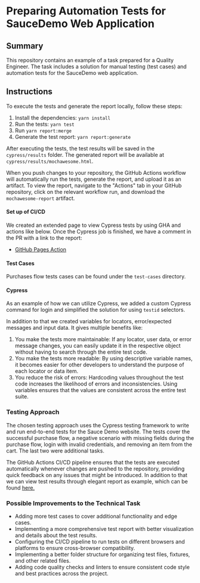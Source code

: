 # Preparing Automation Tests for SauceDemo Web Application

## Summary

This repository contains an example of a task prepared for a Quality Engineer. The task includes a solution for manual testing (test cases) and automation tests for the SauceDemo web application.

## Instructions

To execute the tests and generate the report locally, follow these steps:

1. Install the dependencies: `yarn install`
2. Run the tests: `yarn test`
3. Run `yarn report:merge`
4. Generate the test report: `yarn report:generate`

After executing the tests, the test results will be saved in the `cypress/results` folder. The generated report will be available at `cypress/results/mochawesome.html`.

When you push changes to your repository, the GitHub Actions workflow will automatically run the tests, generate the report, and upload it as an artifact. To view the report, navigate to the "Actions" tab in your GitHub repository, click on the relevant workflow run, and download the `mochawesome-report` artifact.

#### Set up of CI/CD

We created an extended page to view Cypress tests by using GHA and actions like below. Once the Cypress job is finished, we have a comment in the PR with a link to the report:

- [GitHub Pages Action](https://github.com/peaceiris/actions-gh-pages#%EF%B8%8F-deploy-to-subdirectory-destination_dir)

#### Test Cases

Purchases flow tests cases can be found under the `test-cases` directory.

#### Cypress

As an example of how we can utilize Cypress, we added a custom Cypress command for login and simplified the solution for using `testid` selectors.

In addition to that we created variables for locators, error/expected messages and input data.
It gives multiple benefits like:

1. You make the tests more maintainable: If any locator, user data, or error message changes, you can easily update it in the respective object without having to search through the entire test code.
2. You make the tests more readable: By using descriptive variable names, it becomes easier for other developers to understand the purpose of each locator or data item.
3. You reduce the risk of errors: Hardcoding values throughout the test code increases the likelihood of errors and inconsistencies. Using variables ensures that the values are consistent across the entire test suite.

### Testing Approach

The chosen testing approach uses the Cypress testing framework to write and run end-to-end tests for the Sauce Demo website. The tests cover the successful purchase flow, a negative scenario with missing fields during the purchase flow, login with invalid credentials, and removing an item from the cart. The last two were additional tasks.

The GitHub Actions CI/CD pipeline ensures that the tests are executed automatically whenever changes are pushed to the repository, providing quick feedback on any issues that might be introduced. In addition to that we can view test results through elegant report as example, which can be found [here.](https://plewkowycz.github.io/sauceLabsSwags/pl/testing-report-cypress/4803086690/report.html)

### Possible Improvements to the Technical Task

- Adding more test cases to cover additional functionality and edge cases.
- Implementing a more comprehensive test report with better visualization and details about the test results.
- Configuring the CI/CD pipeline to run tests on different browsers and platforms to ensure cross-browser compatibility.
- Implementing a better folder structure for organizing test files, fixtures, and other related files.
- Adding code quality checks and linters to ensure consistent code style and best practices across the project.
